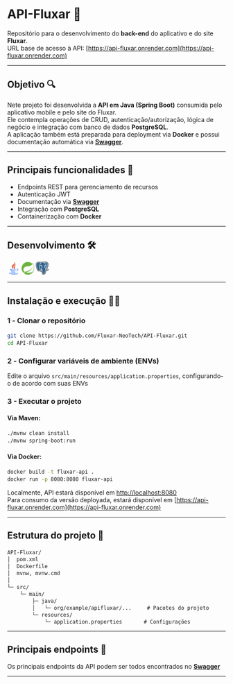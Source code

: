 # API-Fluxar 🚀

Repositório para o desenvolvimento do **back-end** do aplicativo e do site **Fluxar**.  
URL base de acesso à API: [https://api-fluxar.onrender.com](https://api-fluxar.onrender.com)

---

## Objetivo 🔍

Nete projeto foi desenvolvida a **API em Java (Spring Boot)** consumida pelo aplicativo mobile e pelo site do Fluxar.  
Ele contempla operações de CRUD, autenticação/autorização, lógica de negócio e integração com banco de dados **PostgreSQL**.  
A aplicação também está preparada para deployment via **Docker** e possui documentação automática via [**Swagger**](https://api-fluxar.onrender.com/swagger-ui/index.html#).

---

## Principais funcionalidades 🚀

- Endpoints REST para gerenciamento de recursos
- Autenticação JWT
- Documentação via [**Swagger**](https://api-fluxar.onrender.com/swagger-ui/index.html#)
- Integração com **PostgreSQL**
- Containerização com **Docker**

---

## Desenvolvimento 🛠️
<p>
  <img src="./.github/images/Java_Icon.png" alt="Java" width="29"/>
  <img src="./.github/images/Spring_Boot_Icon.png" alt="Spring Boot" width="29"/>
  <img src="./.github/images/PostgreSQL_icon.png" alt="PostgreSQL" height="30"/>
</p>

---

## Instalação e execução 👨‍💻

### 1️ - Clonar o repositório
```bash
git clone https://github.com/Fluxar-NeoTech/API-Fluxar.git
cd API-Fluxar
````

### 2️ - Configurar variáveis de ambiente (ENVs)

Edite o arquivo `src/main/resources/application.properties`, configurando-o de acordo com suas ENVs

### 3 - Executar o projeto

#### Via Maven:

```bash
./mvnw clean install
./mvnw spring-boot:run
```

#### Via Docker:

```bash
docker build -t fluxar-api .
docker run -p 8080:8080 fluxar-api
```

Localmente, API estará disponível em [http://localhost:8080](http://localhost:8080)  
Para consumo da versão deployada, estará disponível em [https://api-fluxar.onrender.com](https://api-fluxar.onrender.com)

---

## Estrutura do projeto 📐

```
API-Fluxar/
│  pom.xml
│  Dockerfile
│  mvnw, mvnw.cmd
│
└─ src/
    └─ main/
        ├─ java/
        │   └─ org/example/apifluxar/...     # Pacotes do projeto
        └─ resources/
            └─ application.properties       # Configurações
```

---

## Principais endpoints 🧾

Os principais endpoints da API podem ser todos encontrados no [**Swagger**](https://api-fluxar.onrender.com/swagger-ui/index.html#)

---
